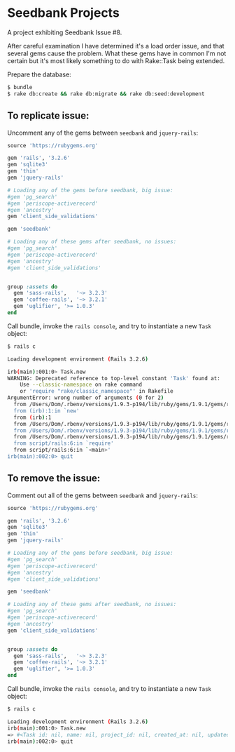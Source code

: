 # Seedbank Projects

A project exhibiting Seedbank Issue #8.

After careful examination I have determined it's a load order issue, and that several gems cause the problem. What these gems have in common I'm not certain but it's most likely something to do with Rake::Task being extended.

Prepare the database:

``` bash
$ bundle
$ rake db:create && rake db:migrate && rake db:seed:development
```

## To replicate issue:

Uncomment any of the gems between `seedbank` and `jquery-rails`:

``` ruby
source 'https://rubygems.org'

gem 'rails', '3.2.6'
gem 'sqlite3'
gem 'thin'
gem 'jquery-rails'

# Loading any of the gems before seedbank, big issue:
#gem 'pg_search'
#gem 'periscope-activerecord'
#gem 'ancestry'
gem 'client_side_validations'

gem 'seedbank'

# Loading any of these gems after seedbank, no issues:
#gem 'pg_search'
#gem 'periscope-activerecord'
#gem 'ancestry'
#gem 'client_side_validations'


group :assets do
  gem 'sass-rails',   '~> 3.2.3'
  gem 'coffee-rails', '~> 3.2.1'
  gem 'uglifier', '>= 1.0.3'
end
```
  
Call bundle, invoke the `rails console`, and try to instantiate a new `Task` object:

``` bash
$ rails c

Loading development environment (Rails 3.2.6)

irb(main):001:0> Task.new
WARNING: Deprecated reference to top-level constant 'Task' found at: 
    Use --classic-namespace on rake command
    or 'require "rake/classic_namespace"' in Rakefile
ArgumentError: wrong number of arguments (0 for 2)
  from /Users/Dom/.rbenv/versions/1.9.3-p194/lib/ruby/gems/1.9.1/gems/rake-0.9.2.2/lib/rake/task.rb:71:in `initialize'
  from (irb):1:in `new'
  from (irb):1
  from /Users/Dom/.rbenv/versions/1.9.3-p194/lib/ruby/gems/1.9.1/gems/railties-3.2.6/lib/rails/commands/console.rb:47:in `start'
  from /Users/Dom/.rbenv/versions/1.9.3-p194/lib/ruby/gems/1.9.1/gems/railties-3.2.6/lib/rails/commands/console.rb:8:in `start'
  from /Users/Dom/.rbenv/versions/1.9.3-p194/lib/ruby/gems/1.9.1/gems/railties-3.2.6/lib/rails/commands.rb:41:in `<top (required)>'
  from script/rails:6:in `require'
  from script/rails:6:in `<main>'
irb(main):002:0> quit
```

## To remove the issue:

Comment out all of the gems between `seedbank` and `jquery-rails`:
  
``` ruby
source 'https://rubygems.org'

gem 'rails', '3.2.6'
gem 'sqlite3'
gem 'thin'
gem 'jquery-rails'

# Loading any of the gems before seedbank, big issue:
#gem 'pg_search'
#gem 'periscope-activerecord'
#gem 'ancestry'
#gem 'client_side_validations'

gem 'seedbank'

# Loading any of these gems after seedbank, no issues:
#gem 'pg_search'
#gem 'periscope-activerecord'
#gem 'ancestry'
gem 'client_side_validations'


group :assets do
  gem 'sass-rails',   '~> 3.2.3'
  gem 'coffee-rails', '~> 3.2.1'
  gem 'uglifier', '>= 1.0.3'
end
```
  
Call bundle, invoke the `rails console`, and try to instantiate a new `Task` object:

``` bash
$ rails c

Loading development environment (Rails 3.2.6)
irb(main):001:0> Task.new
=> #<Task id: nil, name: nil, project_id: nil, created_at: nil, updated_at: nil>
irb(main):002:0> quit
```
